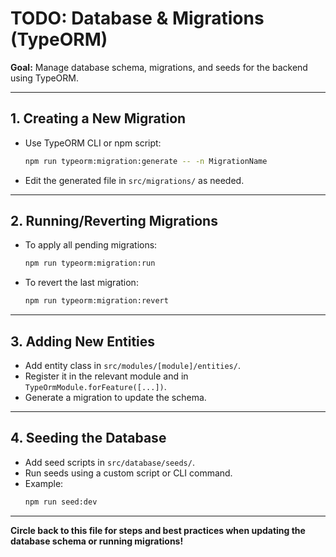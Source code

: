 # TODO: Database & Migrations (TypeORM)

**Goal:** Manage database schema, migrations, and seeds for the backend using TypeORM.

---

## 1. Creating a New Migration
- Use TypeORM CLI or npm script:
  ```sh
  npm run typeorm:migration:generate -- -n MigrationName
  ```
- Edit the generated file in `src/migrations/` as needed.

---

## 2. Running/Reverting Migrations
- To apply all pending migrations:
  ```sh
  npm run typeorm:migration:run
  ```
- To revert the last migration:
  ```sh
  npm run typeorm:migration:revert
  ```

---

## 3. Adding New Entities
- Add entity class in `src/modules/[module]/entities/`.
- Register it in the relevant module and in `TypeOrmModule.forFeature([...])`.
- Generate a migration to update the schema.

---

## 4. Seeding the Database
- Add seed scripts in `src/database/seeds/`.
- Run seeds using a custom script or CLI command.
- Example:
  ```sh
  npm run seed:dev
  ```

---

**Circle back to this file for steps and best practices when updating the database schema or running migrations!** 